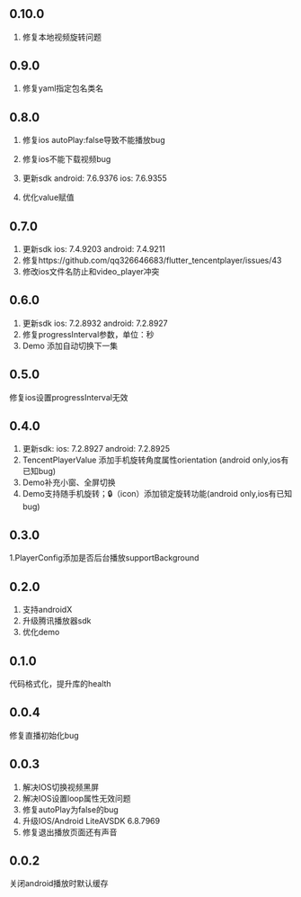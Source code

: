 #
## 0.10.0
1. 修复本地视频旋转问题


## 0.9.0
1. 修复yaml指定包名类名

## 0.8.0
1. 修复ios autoPlay:false导致不能播放bug
2. 修复ios不能下载视频bug
3. 更新sdk android: 7.6.9376  ios: 7.6.9355

4. 优化value赋值

## 0.7.0
1. 更新sdk
ios: 7.4.9203
android: 7.4.9211
2. 修复https://github.com/qq326646683/flutter_tencentplayer/issues/43
3. 修改ios文件名防止和video_player冲突


## 0.6.0
1. 更新sdk
ios: 7.2.8932
android: 7.2.8927
2. 修复progressInterval参数，单位：秒
3. Demo 添加自动切换下一集

## 0.5.0
修复ios设置progressInterval无效

## 0.4.0
1. 更新sdk:
ios: 7.2.8927
android: 7.2.8925
2. TencentPlayerValue 添加手机旋转角度属性orientation (android only,ios有已知bug)
3. Demo补充小窗、全屏切换
4. Demo支持随手机旋转；🔒（icon）添加锁定旋转功能(android only,ios有已知bug)

## 0.3.0
1.PlayerConfig添加是否后台播放supportBackground

## 0.2.0
1. 支持androidX
2. 升级腾讯播放器sdk
3. 优化demo

## 0.1.0
代码格式化，提升库的health

## 0.0.4
修复直播初始化bug

## 0.0.3 
1. 解决IOS切换视频黑屏
2. 解决IOS设置loop属性无效问题
3. 修复autoPlay为false的bug
4. 升级IOS/Android  LiteAVSDK 6.8.7969
5. 修复退出播放页面还有声音

## 0.0.2
关闭android播放时默认缓存